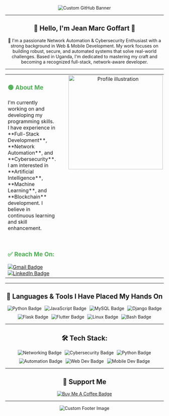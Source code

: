 <div align="center">
  <img src="https://i.imgur.com/your-custom-banner-image-here.png" alt="Custom GitHub Banner">
</div>

---

<div align="center">
  <h2>🌟 Hello, I'm Jean Marc Goffart 🌟</h2>
  <p>🚀 I'm a passionate Network Automation & Cybersecurity Enthusiast with a strong background in Web & Mobile Development. My work focuses on building robust, secure, and automated systems that solve real-world challenges. Based in Uganda, I'm dedicated to mastering my craft and becoming a recognized full-stack, network-aware developer.</p>
</div>

---

<table width="100%" border="0" cellpadding="20" cellspacing="0" style="border-collapse: collapse;">
  <tr>
    <td width="60%" style="vertical-align: top; padding-right: 20px;">
      <h3 style="color: #4CAF50;">🟢 About Me</h3>
      <p>I'm currently working on and developing my programming skills. I have experience in **Full-Stack Development**, **Network Automation**, and **Cybersecurity**. I am interested in **Artificial Intelligence**, **Machine Learning**, and **Blockchain** development. I believe in continuous learning and skill enhancement.</p>
      <br>
      <h3 style="color: #4CAF50;">✅ Reach Me On:</h3>
      <a href="mailto:kithulovali@gmail.com" target="_blank" rel="noopener noreferrer">
        <img src="https://img.shields.io/badge/Gmail-D14836?style=for-the-badge&logo=gmail&logoColor=white" alt="Gmail Badge">
      </a>
      <a href="https://linkedin.com/in/jean-marc-goffart-6240b132a" target="_blank" rel="noopener noreferrer">
        <img src="https://img.shields.io/badge/LinkedIn-0077B5?style=for-the-badge&logo=linkedin&logoColor=white" alt="LinkedIn Badge">
      </a>
    </td>
    <td width="40%" style="vertical-align: top; padding-left: 20px;">
      <div align="center">
        <img src="https://i.imgur.com/your-custom-profile-image.png" alt="Profile illustration" width="300">
      </div>
    </td>
  </tr>
</table>

---

<h2 align="center">🧠 Languages & Tools I Have Placed My Hands On</h2>
<div align="center">
  <div style="display: flex; flex-wrap: wrap; justify-content: center; gap: 10px;">
    <img src="https://img.shields.io/badge/Python-3776AB?style=for-the-badge&logo=python&logoColor=white" alt="Python Badge">
    <img src="https://img.shields.io/badge/JavaScript-F7DF1E?style=for-the-badge&logo=javascript&logoColor=black" alt="JavaScript Badge">
    <img src="https://img.shields.io/badge/MySQL-4479A1?style=for-the-badge&logo=mysql&logoColor=white" alt="MySQL Badge">
    <img src="https://img.shields.io/badge/Django-092E20?style=for-the-badge&logo=django&logoColor=white" alt="Django Badge">
    <img src="https://img.shields.io/badge/Flask-000000?style=for-the-badge&logo=flask&logoColor=white" alt="Flask Badge">
    <img src="https://img.io/badge/Flutter-02569B?style=for-the-badge&logo=flutter&logoColor=white" alt="Flutter Badge">
    <img src="https://img.shields.io/badge/Linux-000000?style=for-the-badge&logo=linux&logoColor=white" alt="Linux Badge">
    <img src="https://img.shields.io/badge/Bash-4EAA25?style=for-the-badge&logo=gnubash&logoColor=white" alt="Bash Badge">
  </div>
</div>

---

<h2 align="center">🛠️ Tech Stack:</h2>
<div align="center">
  <div style="display: flex; flex-wrap: wrap; justify-content: center; gap: 10px;">
    <img src="https://img.shields.io/badge/Networking-black?style=for-the-badge&logo=cisco&logoColor=white" alt="Networking Badge">
    <img src="https://img.shields.io/badge/Cybersecurity-265171?style=for-the-badge&logo=kali-linux&logoColor=white" alt="Cybersecurity Badge">
    <img src="https://img.shields.io/badge/Python-3776AB?style=for-the-badge&logo=python&logoColor=white" alt="Python Badge">
    <img src="https://img.shields.io/badge/Automation-95318F?style=for-the-badge&logo=ansible&logoColor=white" alt="Automation Badge">
    <img src="https://img.shields.io/badge/Web%20Dev-blue?style=for-the-badge&logo=html5&logoColor=white" alt="Web Dev Badge">
    <img src="https://img.shields.io/badge/Mobile%20Dev-02569B?style=for-the-badge&logo=flutter&logoColor=white" alt="Mobile Dev Badge">
  </div>
</div>

---

<h2 align="center">🤝 Support Me</h2>
<div align="center">
  <a href="https://www.buymeacoffee.com/yourprofile" target="_blank" rel="noopener noreferrer">
    <img src="https://img.shields.io/badge/Buy%20me%20a%20coffee-FFDD00?style=for-the-badge&logo=buymeacoffee&logoColor=black" alt="Buy Me A Coffee Badge">
  </a>
</div>

---

<div align="center">
  <img src="https://i.imgur.com/your-custom-footer-image.png" alt="Custom Footer Image">
</div>
